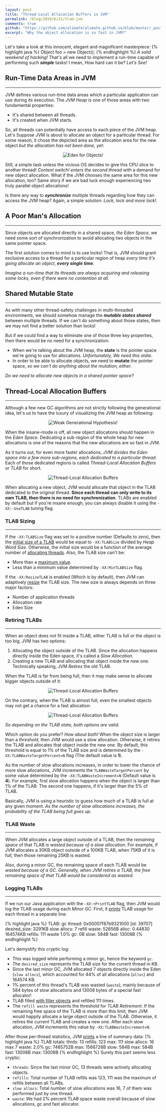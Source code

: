 ```yaml
---
layout: post
title: "Thread-Local Allocation Buffers in JVM"
permalink: /blog/2019/6/21/tlab-jvm
comments: true
github: "https://github.com/alimate/alimate.github.io/blob/master/_posts/2019-6-21-tlab-jvm.md"
excerpt: "Why the object allocation is so fast in JVM?"
---
```

Let's take a look at this innocent, elegant and magnificent masterpiece:
{% highlight java %}
Object foo = new Object();
{% endhighlight %}
*A solid weekend of hacking!* That's all we need to implement a run-time capable of performing such ***simple*** tasks! I mean, How hard can it be? *Let's See!*
## Run-Time Data Areas in JVM
---
JVM defines various run-time data areas which a particular application can use during its execution. The *JVM Heap* is one of those areas
with two fundamental properties:
  - It's shared between all threads.
  - It's created when JVM starts.
  
So, all threads can potentially have access to each piece of the JVM heap. Let's Suppose JVM is about to allocate an object for a particular thread. For some reason, it chose the depicted area as the allocation area for the new object *but the allocation has not been done, yet*:

<p style="text-align:center">
  <img src="/images/tlab-eden.png" alt="Eden for Objects!">
</p>

Still, a simple task unless the vicious OS decides to give this CPU slice to another thread! *Context switch! enters the second thread* with a demand for new object allocation. What if the JVM chooses the same area for this new allocation, too? Same story if we are bad luck enough experiencing two truly parallel object allocations!

Is there any way to ***synchronize*** multiple threads regarding how they can access the JVM heap? Again, a simple solution: *Lock, lock and more lock!*.

## A Poor Man's Allocation
---
Since objects are allocated directly in a shared space, *the Eden Space*, we need some sort of synchronization to avoid allocating two objects in the same pointer space.

The first solution comes to mind is to use locks! That is, JVM should grant exclusive access to a thread for a particular region of heap *every time it's going allocate an object*, ***every single time***. 

*Imagine a run-time that its threads are always acquiring and releasing some locks, even if there were no contention at all*. 

## Shared Mutable State
---
As with many other thread-safety challenges in multi-threaded environments, we should somehow manage the ***mutable states shared*** between multiple threads. If we can't do something about those states, then we may not find a better solution than locks!

But if we could find a way to eliminate one of those three key properties, then there would be no need for a synchronization: 
 - When we're talking about the JVM heap, the **state** is the pointer space we're going to use for allocations. *Unfortunately, We need this state*.
 - In order to be able to allocate objects, we need to **mutate** the pointer space, *so we can't do anything about the mutation, either*.

*Do we need to allocate new objects in a shared pointer space?*

## Thread-Local Allocation Buffers
----
Although a few new GC algorithms are not strictly following the generational idea, let's us to have the luxury of visualizing the JVM heap as following:

<p style="text-align:center">
  <img src="/images/tlab-gens.png" alt="Weak Generational Hypothesis!">
</p>

When the insane-mode is off, all new object allocations should happen in the *Eden Space*. Dedicating a sub-region of the whole heap for new allocations is one of the reasons that the new allocations are so fast in JVM. 

As it turns out, for even more faster allocations, *JVM divides the Eden space into a few more sub-regions, each dedicated to a particular thread*. Each of those dedicated regions is called *Thread-Local Allocation Buffers* or *TLAB* for short.

<p style="text-align:center">
  <img src="/images/tlab-regions.png" alt="Thread-Local Allocation Buffers">
</p>

When allocating a new object, JVM would allocate that object in the TLAB dedicated to the original thread. **Since each thread can only write to its own TLAB, then there is no need for synchronization**. TLABs are enabled by default but if you're insane enough, you can always disable it using the `-XX:-UseTLAB` tuning flag.

### TLAB Sizing
---
If the `-XX:TLABSize` flag was set to a positive number (Defaults to *zero*), then the [initial size of a TLAB](http://hg.openjdk.java.net/jdk8/jdk8/hotspot/file/87ee5ee27509/src/share/vm/memory/threadLocalAllocBuffer.cpp#l235) would be equal to `-XX:TLABSize` divided by *Heap Word Size*. Otherwise, the initial size would be a function of the average number of [allocating threads](http://hg.openjdk.java.net/jdk8/jdk8/hotspot/file/87ee5ee27509/src/share/vm/memory/threadLocalAllocBuffer.cpp#l240). Also, the TLAB size can't be:
 - More than a [maximum value](http://hg.openjdk.java.net/jdk8/jdk8/hotspot/file/87ee5ee27509/src/share/vm/memory/threadLocalAllocBuffer.cpp#l251).
 - Less than a minimum value determined by `-XX:MinTLABSize` flag.

If the `-XX:ResizeTLAB` is enabled (Which is by default), then JVM can adaptively [resize](http://hg.openjdk.java.net/jdk8/jdk8/hotspot/file/87ee5ee27509/src/share/vm/memory/threadLocalAllocBuffer.cpp#l134) the TLAB size. The new size is always depends on three major factors:
 - Number of application threads
 - Allocation rate
 - Eden Size

### Retiring TLABs
---
When an object does not fit inside a TLAB, either TLAB is full or the object is too big, JVM has two options:
 1. Allocating the object outside of the TLAB. Since the allocation happens directly inside the Eden space, it's called a *Slow Allocation*.
 2. Creating a new TLAB and allocating that object inside the new one. Technically speaking, JVM *Retires* the old TLAB.

When the TLAB is far from being full, then it may make sense to allocate bigger objects outside of it:

<p style="text-align:center">
  <img src="/images/tlab-empty.png" alt="Thread-Local Allocation Buffers">
</p>

On the contrary, when the TLAB is almost full, even the smallest objects may not get a chance for a fast allocation:

<p style="text-align:center">
  <img src="/images/tlab-full.png" alt="Thread-Local Allocation Buffers">
</p>


 *So depending on the TLAB state, both options are valid*.

Which option do you prefer? *How about both!* When the object size is larger than a *threshold*, then JVM would use a slow allocation. Otherwise, it retires the TLAB and allocates that object inside the new one. By default, this threshold is equal to 1% of the TLAB size and is determined by the `-XX:TLABWasteTargetPercent=N` flag (The default value is **1**). 

As the number of slow allocations increases, in order to lower the chance of more slow allocations, JVM increments the `TLABWasteTargetPercent` by some value determined by
the `-XX:TLABWasteIncrement=N` (Default value is **4**). For example, first slow allocation happens when the object is larger than 1% of the TLAB. The second one happens, if it's larger than the 5% of TLAB. 

Basically, JVM is using a heuristic to guess how much of a TLAB is full at any given moment. *As the number of slow allocations increases, the probability of the TLAB being full goes up*.

### TLAB Waste
---
When JVM allocates a large object outside of a TLAB, then the *remaining space* of that TLAB is *wasted because of a slow allocation*. For example, if JVM allocates a 30KB object outside of a 100KB TLAB, when 75KB of it is full, then those remaining 25KB is wasted.

Also, during a minor GC, the remaining space of each TLAB would be *wasted because of a GC*. *Generally, when JVM retires a TLAB, the free remaining space of that TLAB would be considered as wasted*.

### Logging TLABs
---
If we run our Java application with the `-XX:+PrintTLAB` flag, then JVM would log the TLAB usage during each *Minor GC*. First, it [prints](http://hg.openjdk.java.net/jdk8/jdk8/hotspot/file/87ee5ee27509/src/share/vm/memory/threadLocalAllocBuffer.cpp#l268) TLAB usage for each thread in a separate line:

{% highlight java %}
TLAB: gc thread: 0x00007f87b9321000 [id: 39707] desired_size: 3291KB 
slow allocs: 7  refill waste: 52656B alloc: 0.44830   164574KB 
refills: 111 waste  1.0% gc: 0B slow: 584B fast: 13008B
{% endhighlight %}

Let's demystify this cryptic log:
 - This was logged while performing a minor gc, hence the keyword `gc`.
 - The `desired_size` represents the TLAB size for the current thread in KB.
 - Since the last minor GC, JVM allocated 7 objects directly inside the Eden (`slow allocs`), which accounted for 44% of all allocations (`alloc`) and 164574 KB.
 - 1% percent of this thread's TLAB was wasted (`waste`), mainly because of 584 bytes of slow allocations and 13008 bytes of a special fast allocator!
 - TLAB filled [with filler objects](http://hg.openjdk.java.net/jdk8/jdk8/hotspot/file/87ee5ee27509/src/share/vm/memory/threadLocalAllocBuffer.cpp#l106) and refilled 111 times.
 - The `refill waste` represents the threshold for *TLAB Retirement*. If the remaining free space of the TLAB is more than this limit, then JVM would happily allocate a large object outside of the TLAB. Otherwise, it retires the current TLAB and creates a new one. After each slow allocation, JVM increments this value by `-XX:TLABWasteIncrement=N`.

After those per-thread statistics, JVM [prints](http://hg.openjdk.java.net/jdk8/jdk8/hotspot/file/87ee5ee27509/src/share/vm/memory/threadLocalAllocBuffer.cpp#l407) a line of summary data: 
{% highlight java %}
TLAB totals: thrds: 13  refills: 123 max: 111 slow allocs: 16 max 7 waste:  2.0% 
gc: 7485752B max: 1566728B slow: 584B max: 584B fast: 13008B max: 13008B
{% endhighlight %}
Surely this part seems less cryptic:
 - `threads`: Since the last minor GC, 13 threads were actively allocating objects.
 - `refills`: Total number of TLAB refills was 123, 111 was the maximum of refills between all TLABs.
 - `slow allocs`: Total number of slow allocations was 16, 7 of them was performed just by one thread.
 - `waste`: We had 2% percent TLAB space waste overall because of slow allocations, gc and fast allocator.
